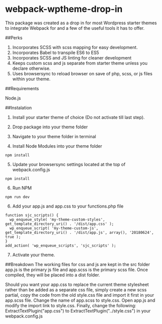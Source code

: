 # webpack-wptheme-drop-in

This package was created as a drop in for most Wordpress starter themes to integrate Webpack for and a few of the useful tools it has to offer. 

##Perks

1. Incorporates SCSS with scss mapping for easy development.
2. Incorporates Babel to transpile ES6 to ES5
3. Incorporates SCSS and JS linting for cleaner development
4. Keeps custom scss and js separate from starter theme unless you declare otherwise.
5. Uses browsersync to reload browser on save of php, scss, or js files within your theme. 

##Requirements

Node.js

##Instalation

1. Install your starter theme of choice (Do not activate till last step).

2. Drop package into your theme folder

3. Navigate to your theme folder in terminal

4. Install Node Modules into your theme folder

```
npm install
```

5. Update your browsersync settings located at the top of webpack.config.js

```
npm install
```

6. Run NPM

```
npm run dev
```

6. Add your app.js and app.css to your functions.php file

```
function sjc_scripts() {
  wp_enqueue_style( 'my-theme-custom-styles', get_template_directory_uri() . '/dist/app.css' );
  wp_enqueue_script( 'my-theme-custom-js', get_template_directory_uri() . '/dist/app.js', array(), '20180624', true );
}
add_action( 'wp_enqueue_scripts', 'sjc_scripts' );

```

7. Activate your theme. 

##Breakdown
The working files for css and js are kept in the src folder app.js is the primary js file and app.scss is the primary scss file. Once compiled, they will be placed into a dist folder. 

Should you want your app.css to replace the current theme stylesheet rather than be added as a separate css file, simply create a new scss partial, copy the code from the old style.css file and import it first in your app.scss file. Change the name of app.scss to style.css. Open app.js and modify the import link to style.css. Finally, change the following: ExtractTextPlugin("app.css") to ExtractTextPlugin("../style.css") in your webpack.config.js 

